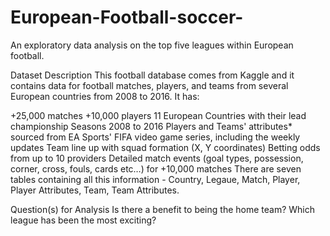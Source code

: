 # European-Football-soccer-
An exploratory data analysis on the top five leagues within European football.

Dataset Description
This football database comes from Kaggle and it contains data for football matches, players, and teams from several European countries from 2008 to 2016. It has:

+25,000 matches
+10,000 players
11 European Countries with their lead championship
Seasons 2008 to 2016
Players and Teams' attributes* sourced from EA Sports' FIFA video game series, including the weekly updates
Team line up with squad formation (X, Y coordinates)
Betting odds from up to 10 providers
Detailed match events (goal types, possession, corner, cross, fouls, cards etc…) for +10,000 matches
There are seven tables containing all this information - Country, Legaue, Match, Player, Player Attributes, Team, Team Attributes.

Question(s) for Analysis
Is there a benefit to being the home team?
Which league has been the most exciting?
